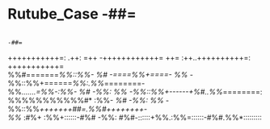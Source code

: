 # Rutube_Case                                                                                      -##=
                                                                                      -##=
+++++++++++=: .++:       =++ -++++++++++++= ++=       :++..++++++++++=:  +++++++++++=     
%%#=======*%%::%%-       *%# -====*%%+====- %%*       -%%::%%+======*%%:.%%*========-     
%%*.......=%%-:%%-       *%#      -%%:      %%*       -%%::%%+------+%#..%%*========:     
%%%%%%%%%%%#* :%%-       *%#      -%%:      %%*       -%%::%%*+++++++##=.%%#++++++++-     
%%*     :#%+  :%%+::::::-#%#      -%%:      #%#-::::::+%%.:%%=::::::-#%#.%%*:::::::::     
